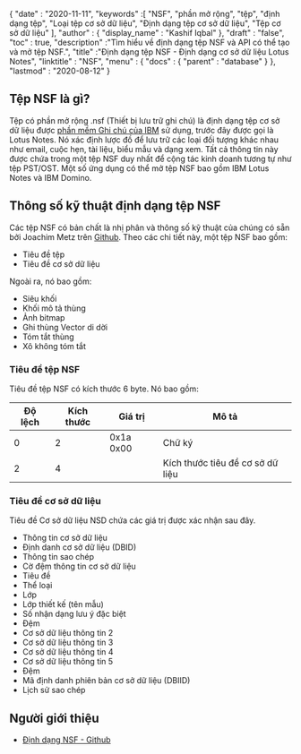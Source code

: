{
  "date" : "2020-11-11",
  "keywords" :[ "NSF", "phần mở rộng", "tệp", "định dạng tệp", "Loại tệp cơ sở dữ liệu", "Định dạng tệp cơ sở dữ liệu", "Tệp cơ sở dữ liệu" ],
  "author" : {
    "display_name" : "Kashif Iqbal"
},
  "draft" : "false",
  "toc" : true,
  "description" :"Tìm hiểu về định dạng tệp NSF và API có thể tạo và mở tệp NSF.",
  "title" :"Định dạng tệp NSF - Định dạng cơ sở dữ liệu Lotus Notes",
  "linktitle" : "NSF",
  "menu" : {
    "docs" : {
      "parent" : "database"
}
},
  "lastmod" : "2020-08-12"
}

## Tệp NSF là gì?

Tệp có phần mở rộng .nsf (Thiết bị lưu trữ ghi chú) là định dạng tệp cơ sở dữ liệu được [phần mềm Ghi chú của IBM](https://en.wikipedia.org/wiki/HCL_Domino) sử dụng, trước đây được gọi là Lotus Notes. Nó xác định lược đồ để lưu trữ các loại đối tượng khác nhau như email, cuộc hẹn, tài liệu, biểu mẫu và dạng xem. Tất cả thông tin này được chứa trong một tệp NSF duy nhất để cộng tác kinh doanh tương tự như tệp PST/OST. Một số ứng dụng có thể mở tệp NSF bao gồm IBM Lotus Notes và IBM Domino.

## Thông số kỹ thuật định dạng tệp NSF

Các tệp NSF có bản chất là nhị phân và thông số kỹ thuật của chúng có sẵn bởi Joachim Metz trên [Github](https://github.com/libyal/libnsfdb/blob/main/documentation/Notes%20Storage%20Facility%20(NSF)%20database%20file%20format.asciidoc). Theo các chi tiết này, một tệp NSF bao gồm:

* Tiêu đề tệp
* Tiêu đề cơ sở dữ liệu

Ngoài ra, nó bao gồm:

* Siêu khối
* Khối mô tả thùng
* Ảnh bitmap
* Ghi thùng Vector di dời
* Tóm tắt thùng
* Xô không tóm tắt


### Tiêu đề tệp NSF

Tiêu đề tệp NSF có kích thước 6 byte. Nó bao gồm:

|Độ lệch|Kích thước|Giá trị|Mô tả|
---|---|---|---|
0|2|0x1a 0x00|Chữ ký|
2|4| |Kích thước tiêu đề cơ sở dữ liệu|

### Tiêu đề cơ sở dữ liệu

Tiêu đề Cơ sở dữ liệu NSD chứa các giá trị được xác nhận sau đây.

* Thông tin cơ sở dữ liệu
* Định danh cơ sở dữ liệu (DBID)
* Thông tin sao chép
* Cờ đệm thông tin cơ sở dữ liệu
* Tiêu đề
* Thể loại
* Lớp
* Lớp thiết kế (tên mẫu)
* Số nhận dạng lưu ý đặc biệt
* Đệm
* Cơ sở dữ liệu thông tin 2
* Cơ sở dữ liệu thông tin 3
* Cơ sở dữ liệu thông tin 4
* Cơ sở dữ liệu thông tin 5
* Đệm
* Mã định danh phiên bản cơ sở dữ liệu (DBIID)
* Lịch sử sao chép

## Người giới thiệu

* [Định dạng NSF - Github](https://github.com/libyal/libnsfdb/blob/main/documentation/Notes%20Storage%20Facility%20(NSF)%20database%20file%20format.asciidoc)

